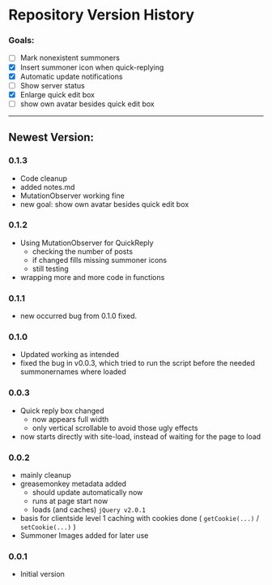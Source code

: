 # Repository Version History
### Goals:
- [ ] Mark nonexistent summoners
- [x] Insert summoner icon when quick-replying
- [x] Automatic update notifications
- [ ] Show server status
- [x] Enlarge quick edit box
- [ ] show own avatar besides quick edit box

---

## Newest Version:
### 0.1.3
- Code cleanup
- added notes.md
- MutationObserver working fine
- new goal: show own avatar besides quick edit box

### 0.1.2
- Using MutationObserver for QuickReply
	- checking the number of posts
	- if changed fills missing summoner icons
	- still testing
- wrapping more and more code in functions

### 0.1.1
- new occurred bug from 0.1.0 fixed.

### 0.1.0
- Updated working as intended
- fixed the bug in v0.0.3, which tried to run the script before the needed summonernames where loaded

### 0.0.3
- Quick reply box changed
	- now appears full width
	- only vertical scrollable to avoid those ugly effects
- now starts directly with site-load, instead of waiting for the page to load

### 0.0.2
- mainly cleanup
- greasemonkey metadata added
	- should update automatically now
	- runs at page start now
	- loads (and caches) `jQuery v2.0.1`
- basis for clientside level 1 caching with cookies done ( `getCookie(...)` / `setCookie(...)` )
- Summoner Images added for later use


### 0.0.1
- Initial version